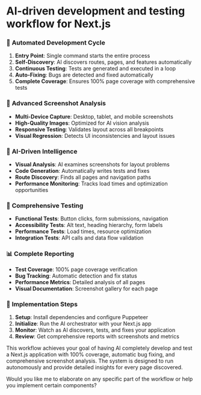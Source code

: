 # AI-driven development and testing workflow for Next.js 

### 🔄 **Automated Development Cycle**
1. **Entry Point**: Single command starts the entire process
2. **Self-Discovery**: AI discovers routes, pages, and features automatically
3. **Continuous Testing**: Tests are generated and executed in a loop
4. **Auto-Fixing**: Bugs are detected and fixed automatically
5. **Complete Coverage**: Ensures 100% page coverage with comprehensive tests

### 📸 **Advanced Screenshot Analysis**
- **Multi-Device Capture**: Desktop, tablet, and mobile screenshots
- **High-Quality Images**: Optimized for AI vision analysis
- **Responsive Testing**: Validates layout across all breakpoints
- **Visual Regression**: Detects UI inconsistencies and layout issues

### 🧠 **AI-Driven Intelligence**
- **Visual Analysis**: AI examines screenshots for layout problems
- **Code Generation**: Automatically writes tests and fixes
- **Route Discovery**: Finds all pages and navigation paths
- **Performance Monitoring**: Tracks load times and optimization opportunities

### 🔧 **Comprehensive Testing**
- **Functional Tests**: Button clicks, form submissions, navigation
- **Accessibility Tests**: Alt text, heading hierarchy, form labels
- **Performance Tests**: Load times, resource optimization
- **Integration Tests**: API calls and data flow validation

### 📊 **Complete Reporting**
- **Test Coverage**: 100% page coverage verification
- **Bug Tracking**: Automatic detection and fix status
- **Performance Metrics**: Detailed analysis of all pages
- **Visual Documentation**: Screenshot gallery for each page

### 🚀 **Implementation Steps**

1. **Setup**: Install dependencies and configure Puppeteer
2. **Initialize**: Run the AI orchestrator with your Next.js app
3. **Monitor**: Watch as AI discovers, tests, and fixes your application
4. **Review**: Get comprehensive reports with screenshots and metrics

This workflow achieves your goal of having AI completely develop and test a Next.js application with 100% coverage, automatic bug fixing, and comprehensive screenshot analysis. The system is designed to run autonomously and provide detailed insights for every page discovered.

Would you like me to elaborate on any specific part of the workflow or help you implement certain components?